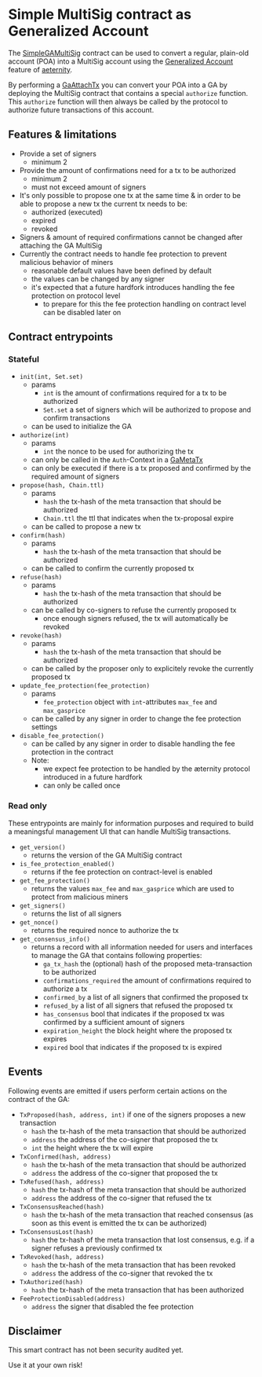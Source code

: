 # Simple MultiSig contract as Generalized Account
The [SimpleGAMultiSig](./contracts/SimpleGAMultiSig.aes) contract can be used to convert a regular, plain-old account (POA) into a MultiSig account using the [Generalized Account](https://aeternity.com/protocol/generalized_accounts/ga_explained.html) feature of [aeternity](https://aeternity.com).

By performing a [GaAttachTx](https://aeternity.com/protocol/generalized_accounts/index.html#ga_attach_tx) you can convert your POA into a GA by deploying the MultiSig contract that contains a special `authorize` function. This `authorize` function will then always be called by the protocol to authorize future transactions of this account.

## Features & limitations

- Provide a set of signers
    - minimum 2
- Provide the amount of confirmations need for a tx to be authorized
    - minimum 2
    - must not exceed amount of signers
- It's only possible to propose one tx at the same time & in order to be able to propose a new tx the current tx needs to be:
    - authorized (executed)
    - expired
    - revoked
- Signers & amount of required confirmations cannot be changed after attaching the GA MultiSig
- Currently the contract needs to handle fee protection to prevent malicious behavior of miners
    - reasonable default values have been defined by default
    - the values can be changed by any signer
    - it's expected that a future hardfork introduces handling the fee protection on protocol level
        - to prepare for this the fee protection handling on contract level can be disabled later on

## Contract entrypoints

### Stateful
- `init(int, Set.set)`
    - params
        - `int` is the amount of confirmations required for a tx to be authorized
        - `Set.set` a set of signers which will be authorized to propose and confirm transactions
    - can be used to initialize the GA
- `authorize(int)`
    - params
        - `int` the nonce to be used for authorizing the tx
    - can only be called in the `Auth`-Context in a [GaMetaTx](https://aeternity.com/protocol/generalized_accounts/index.html#meta_tx)
    - can only be executed if there is a tx proposed and confirmed by the required amount of signers
- `propose(hash, Chain.ttl)`
    - params
        - `hash` the tx-hash of the meta transaction that should be authorized
        - `Chain.ttl` the ttl that indicates when the tx-proposal expire
    - can be called to propose a new tx
- `confirm(hash)`
    - params
        - `hash` the tx-hash of the meta transaction that should be authorized
    - can be called to confirm the currently proposed tx
- `refuse(hash)`
    - params
        - `hash` the tx-hash of the meta transaction that should be authorized
    - can be called by co-signers to refuse the currently proposed tx
        - once enough signers refused, the tx will automatically be revoked
- `revoke(hash)`
    - params
        - `hash` the tx-hash of the meta transaction that should be authorized
    - can be called by the proposer only to explicitely revoke the currently proposed tx
- `update_fee_protection(fee_protection)`
    - params
        - `fee_protection` object with `int`-attributes `max_fee` and `max_gasprice`
    - can be called by any signer in order to change the fee protection settings
- `disable_fee_protection()`
    - can be called by any signer in order to disable handling the fee protection in the contract
    - Note:
        - we expect fee protection to be handled by the æternity protocol introduced in a future hardfork
        - can only be called once

### Read only
These entrypoints are mainly for information purposes and required to build a meaningsful management UI that can handle MultiSig transactions.

- `get_version()`
    - returns the version of the GA MultiSig contract
- `is_fee_protection_enabled()`
    - returns if the fee protection on contract-level is enabled
- `get_fee_protection()`
    - returns the values `max_fee` and `max_gasprice` which are used to protect from malicious miners
- `get_signers()`
    - returns the list of all signers
- `get_nonce()`
    - returns the required nonce to authorize the tx
- `get_consensus_info()`
    - returns a record with all information needed for users and interfaces to manage the GA that contains following properties:
        - `ga_tx_hash` the (optional) hash of the proposed meta-transaction to be authorized
        - `confirmations_required` the amount of confirmations required to authorize a tx
        - `confirmed_by` a list of all signers that confirmed the proposed tx
        - `refused_by` a list of all signers that refused the proposed tx
        - `has_consensus` bool that indicates if the proposed tx was confirmed by a sufficient amount of signers
        - `expiration_height` the block height where the proposed tx expires
        - `expired` bool that indicates if the proposed tx is expired

## Events
Following events are emitted if users perform certain actions on the contract of the GA:

- `TxProposed(hash, address, int)` if one of the signers proposes a new transaction
    - `hash` the tx-hash of the meta transaction that should be authorized
    - `address` the address of the co-signer that proposed the tx
    - `int` the height where the tx will expire
- `TxConfirmed(hash, address)`
    - `hash` the tx-hash of the meta transaction that should be authorized
    - `address` the address of the co-signer that proposed the tx
- `TxRefused(hash, address)`
    - `hash` the tx-hash of the meta transaction that should be authorized
    - `address` the address of the co-signer that refused the tx
- `TxConsensusReached(hash)`
    - `hash` the tx-hash of the meta transaction that reached consensus (as soon as this event is emitted the tx can be authorized)
- `TxConsensusLost(hash)`
    - `hash` the tx-hash of the meta transaction that lost consensus, e.g. if a signer refuses a previously confirmed tx
- `TxRevoked(hash, address)`
    - `hash` the tx-hash of the meta transaction that has been revoked
    - `address` the address of the co-signer that revoked the tx
- `TxAuthorized(hash)`
    - `hash` the tx-hash of the meta transaction that has been authorized
- `FeeProtectionDisabled(address)`
    - `address` the signer that disabled the fee protection

## Disclaimer
This smart contract has not been security audited yet.

Use it at your own risk!
